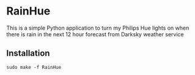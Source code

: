 # RainHue
This is a simple Python application to turn my Philips Hue lights on when there is rain in the next 12 hour forecast from Darksky weather service

## Installation

```
sudo make -f RainHue
```
